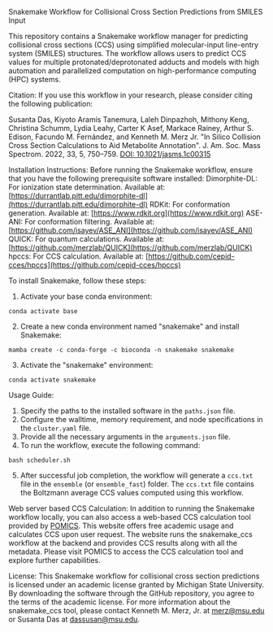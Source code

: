 Snakemake Workflow for Collisional Cross Section Predictions from SMILES Input

This repository contains a Snakemake workflow manager for predicting collisional cross sections (CCS) using simplified molecular-input line-entry system (SMILES) structures. The workflow allows users to predict CCS values for multiple protonated/deprotonated adducts and models with high automation and parallelized computation on high-performance computing (HPC) systems.

Citation: If you use this workflow in your research, please consider citing the following publication:

Susanta Das, Kiyoto Aramis Tanemura, Laleh Dinpazhoh, Mithony Keng, Christina Schumm, Lydia Leahy, Carter K Asef, Markace Rainey, Arthur S. Edison, Facundo M. Fernández, and Kenneth M. Merz Jr. "In Silico Collision Cross Section Calculations to Aid Metabolite Annotation". J. Am. Soc. Mass Spectrom. 2022, 33, 5, 750–759. [DOI: 10.1021/jasms.1c00315](https://doi.org/10.1021/jasms.1c00315)

Installation Instructions:
Before running the Snakemake workflow, ensure that you have the following prerequisite software installed:
Dimorphite-DL: For ionization state determination. Available at: [https://durrantlab.pitt.edu/dimorphite-dl](https://durrantlab.pitt.edu/dimorphite-dl)
RDKit: For conformation generation. Available at: [https://www.rdkit.org](https://www.rdkit.org)
ASE-ANI: For conformation filtering. Available at: [https://github.com/isayev/ASE_ANI](https://github.com/isayev/ASE_ANI)
QUICK: For quantum calculations. Available at: [https://github.com/merzlab/QUICK](https://github.com/merzlab/QUICK)
hpccs: For CCS calculation. Available at: [https://github.com/cepid-cces/hpccs](https://github.com/cepid-cces/hpccs)

To install Snakemake, follow these steps:
1. Activate your base conda environment:
```
conda activate base
```
2. Create a new conda environment named "snakemake" and install Snakemake:
```
mamba create -c conda-forge -c bioconda -n snakemake snakemake
```
3. Activate the "snakemake" environment:
```
conda activate snakemake
```
Usage Guide:
1. Specify the paths to the installed software in the `paths.json` file.
2. Configure the walltime, memory requirement, and node specifications in the `cluster.yaml` file.
3. Provide all the necessary arguments in the `arguments.json` file.
4. To run the workflow, execute the following command:
```
bash scheduler.sh
```
5. After successful job completion, the workflow will generate a `ccs.txt` file in the `ensemble` (or `ensemble_fast`) folder. The `ccs.txt` file contains the Boltzmann average CCS values computed using this workflow.

Web server based CCS Calculation:
In addition to running the Snakemake workflow locally, you can also access a web-based CCS calculation tool provided by [POMICS](https://www.pomics.org/). This website offers free academic usage and calculates CCS upon user request. The website runs the snakemake_ccs workflow at the backend and provides CCS results along with all the metadata.
Please visit POMICS to access the CCS calculation tool and explore further capabilities.

License:
This Snakemake workflow for collisional cross section predictions is licensed under an academic license granted by Michigan State University. By downloading the software through the GitHub repository, you agree to the terms of the academic license. For more information about the snakemake_ccs tool, please contact Kenneth M. Merz, Jr. at merz@msu.edu or Susanta Das at dassusan@msu.edu.



